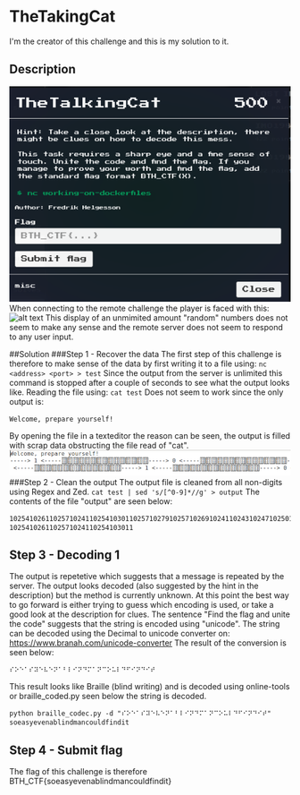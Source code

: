 # TheTakingCat
I'm the creator of this challenge and this is my solution to it.

## Description
![alt text](TheTalkingCat.png "Description")
When connecting to the remote challenge the player is faced with this:
![alt text](TheTalkingCat_challenge.png "Challenge")
This display of an unmimited amount "random" numbers does not seem to make any sense and the remote server does not seem to respond to any user input.

##Solution
###Step 1 - Recover the data
The first step of this challenge is therefore to make sense of the data by first writing it to a file using:
`nc <address> <port> > test`
Since the output from the server is unlimited this command is stopped after a couple of seconds to see what the output looks like. Reading the file using:
`cat test`
Does not seem to work since the only output is:
```
Welcome, prepare yourself!
```
By opening the file in a texteditor the reason can be seen, the output is filled with scrap data obstructing the file read of "cat".
![alt text](TheTalkingCat_readfile.png "Description")
###Step 2 - Clean the output
The output file is cleaned from all non-digits using Regex and Zed.
`cat test | sed 's/[^0-9]*//g' > output`
The contents of the file "output" are seen below:
```
102541026110257102411025410301102571027910257102691024110243102471025010269102651025310241102691024910261102771024710265102511025010269102651025010270
1025410261102571024110254103011
```

## Step 3 - Decoding 1
The output is repetetive which suggests that a message is repeated by the server. The output looks decoded (also suggested by the hint in the description) but the method is currently unknown.
At this point the best way to go forward is either trying to guess which encoding is used, or take a good look at the description for clues.
The sentence "Find the flag and unite the code" suggests that the string is encoded using "unicode". The string can be decoded using the Decimal to unicode converter on:
https://www.branah.com/unicode-converter
The result of the conversion is seen below:
```
⠎⠕⠑⠁⠎⠽⠑⠧⠑⠝⠁⠃⠇⠊⠝⠙⠍⠁⠝⠉⠕⠥⠇⠙⠋⠊⠝⠙⠊⠞
```
This result looks like Braille (blind writing) and is decoded using online-tools or braille_coded.py seen below the string is decoded.
```
python braille_codec.py -d "⠎⠕⠑⠁⠎⠽⠑⠧⠑⠝⠁⠃⠇⠊⠝⠙⠍⠁⠝⠉⠕⠥⠇⠙⠋⠊⠝⠙⠊⠞"
soeasyevenablindmancouldfindit 
```

## Step 4 - Submit flag
The flag of this challenge is therefore
BTH_CTF{soeasyevenablindmancouldfindit}

